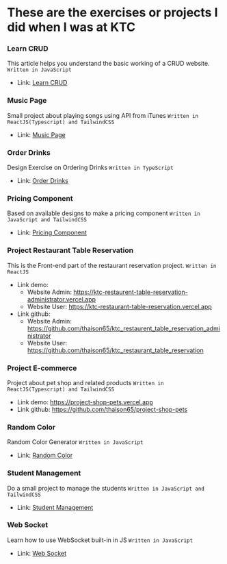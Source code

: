 # These are the exercises or projects I did when I was at KTC

### Learn CRUD

This article helps you understand the basic working of a CRUD website.
`Written in JavaScript`

- Link: [Learn CRUD](./learn-crud/)

### Music Page

Small project about playing songs using API from iTunes
`Written in ReactJS(Typescript) and TailwindCSS`

- Link: [Music Page](./music-page/)

### Order Drinks

Design Exercise on Ordering Drinks
`Written in TypeScript`

- Link: [Order Drinks](./order-drinks/)

### Pricing Component

Based on available designs to make a pricing component
`Written in JavaScript and TailwindCSS`

- Link: [Pricing Component](./pricing-section-tiers/)

### Project Restaurant Table Reservation

This is the Front-end part of the restaurant reservation project.
`Written in ReactJS`

- Link demo:
  - Website Admin: https://ktc-restaurent-table-reservation-administrator.vercel.app
  - Website User: https://ktc-restaurant-table-reservation.vercel.app
- Link github:
  - Website Admin: https://github.com/thaison65/ktc_restaurent_table_reservation_administrator
  - Website User: https://github.com/thaison65/ktc_restaurant_table_reservation

### Project E-commerce

Project about pet shop and related products
`Written in ReactJS(Typescript) and TailwindCSS`

- Link demo: https://project-shop-pets.vercel.app
- Link github: https://github.com/thaison65/project-shop-pets

### Random Color

Random Color Generator
`Written in JavaScript`

- Link: [Random Color](./random-color/)

### Student Management

Do a small project to manage the students
`Written in JavaScript and TailwindCSS`

- Link: [Student Management](./student-management/)

### Web Socket

Learn how to use WebSocket built-in in JS
`Written in JavaScript`

- Link: [Web Socket](./web-socket/)
